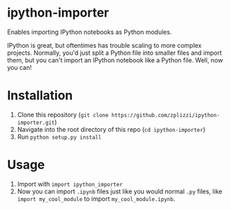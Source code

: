 # ipython-importer

Enables importing IPython notebooks as Python modules.

IPython is great, but oftentimes has trouble scaling to more complex projects. Normally, you'd just split a Python file into smaller files and import them, but you can't import an IPython notebook like a Python file. Well, now you can! 

# Installation

1. Clone this repository (`git clone https://github.com/zplizzi/ipython-importer.git`)
2. Navigate into the root directory of this repo (`cd ipython-importer`)
3. Run `python setup.py install`

# Usage

1. Import with `import ipython_importer`
2. Now you can import `.ipynb` files just like you would normal `.py` files, like `import my_cool_module` to import `my_cool_module.ipynb`.
